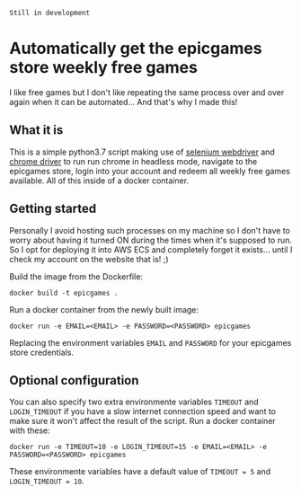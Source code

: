 `Still in development`
# Automatically get the epicgames store weekly free games
I like free games but I don't like repeating the same process over and over again when it can be automated... And that's why I made this!

## What it is
This is a simple python3.7 script making use of [selenium webdriver](https://selenium.dev/) and [chrome driver](https://sites.google.com/a/chromium.org/chromedriver/) to run run chrome in headless mode, navigate to the epicgames store, login into your account and redeem all weekly free games available. All of this inside of a docker container.

## Getting started
Personally I avoid hosting such processes on my machine so I don't have to worry about having it turned ON during the times when it's supposed to run. So I opt for deploying it into AWS ECS and completely forget it exists... until I check my account on the website that is! ;)

Build the image from the Dockerfile:
```
docker build -t epicgames .
```
Run a docker container from the newly built image:
```
docker run -e EMAIL=<EMAIL> -e PASSWORD=<PASSWORD> epicgames
```
Replacing the environment variables `EMAIL` and `PASSWORD` for your epicgames store credentials.

## Optional configuration
You can also specify two extra environmente variables `TIMEOUT` and `LOGIN_TIMEOUT` if you have a slow internet connection speed and want to make sure it won't affect the result of the script.
Run a docker container with these:
```
docker run -e TIMEOUT=10 -e LOGIN_TIMEOUT=15 -e EMAIL=<EMAIL> -e PASSWORD=<PASSWORD> epicgames
```
These environmente variables have a default value of `TIMEOUT = 5` and `LOGIN_TIMEOUT = 10`.
